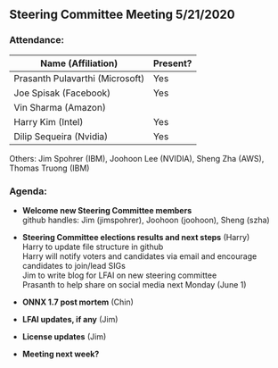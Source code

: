## Steering Committee Meeting 5/21/2020

### Attendance:

| Name (Affiliation) | Present? |
| ------------------------------- | --- |
| Prasanth Pulavarthi (Microsoft) | Yes |
| Joe Spisak (Facebook)           | Yes |
| Vin Sharma (Amazon)             |   | 
| Harry Kim (Intel)               | Yes |
| Dilip Sequeira (Nvidia)         | Yes |

Others: Jim Spohrer (IBM), Joohoon Lee (NVIDIA), Sheng Zha (AWS), Thomas Truong (IBM)

### Agenda:

* **Welcome new Steering Committee members**  
github handles: Jim (jimspohrer), Joohoon (joohoon), Sheng (szha)

* **Steering Committee elections results and next steps** (Harry)  
Harry to update file structure in github  
Harry will notify voters and candidates via email and encourage candidates to join/lead SIGs  
Jim to write blog for LFAI on new steering committee  
Prasanth to help share on social media next Monday (June 1)  

* **ONNX 1.7 post mortem** (Chin)  


* **LFAI updates, if any** (Jim)  

* **License updates** (Jim)  

* **Meeting next week?**

